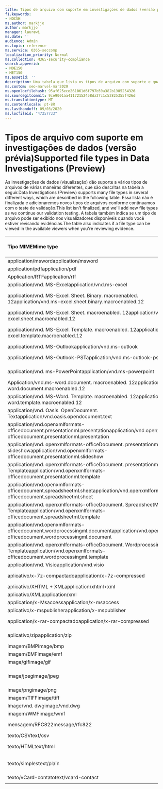 ```yaml
---
title: Tipos de arquivo com suporte em investigações de dados (versão prévia)
f1.keywords:
- NOCSH
ms.author: markjjo
author: markjjo
manager: laurawi
ms.date: ''
audience: Admin
ms.topic: reference
ms.service: O365-seccomp
localization_priority: Normal
ms.collection: M365-security-compliance
search.appverid:
- MOE150
- MET150
ms.assetid: ''
description: Uma tabela que lista os tipos de arquivo com suporte e quais visualizadores eles podem ser exibidos no para investigações de dados (visualização).
ms.custom: seo-marvel-mar2020
ms.openlocfilehash: 95af625ece261061d6f797b50a382b1905254326
ms.sourcegitcommit: 9ce9001aa41172152458da27c1c52825355f426d
ms.translationtype: MT
ms.contentlocale: pt-BR
ms.lasthandoff: 09/03/2020
ms.locfileid: "47357733"
---
```

# <a name="supported-file-types-in-data-investigations-preview"></a><span data-ttu-id="811e7-103">Tipos de arquivo com suporte em investigações de dados (versão prévia)</span><span class="sxs-lookup"><span data-stu-id="811e7-103">Supported file types in Data Investigations (Preview)</span></span>

<span data-ttu-id="811e7-104">As investigações de dados (visualização) dão suporte a vários tipos de arquivos de várias maneiras diferentes, que são descritas na tabela a seguir.</span><span class="sxs-lookup"><span data-stu-id="811e7-104">Data Investigations (Preview) supports many file types in several different ways, which are described in the following table.</span></span> <span data-ttu-id="811e7-105">Essa lista não é finalizada e adicionaremos novos tipos de arquivos conforme continuamos com o teste de validação.</span><span class="sxs-lookup"><span data-stu-id="811e7-105">This list isn't finalized, and we'll add new file types as we continue our validation testing.</span></span> <span data-ttu-id="811e7-106">A tabela também indica se um tipo de arquivo pode ser exibido nos visualizadores disponíveis quando você estiver revisando evidências.</span><span class="sxs-lookup"><span data-stu-id="811e7-106">The table also indicates if a file type can be viewed in the available viewers when you're reviewing evidence.</span></span>

| <span data-ttu-id="811e7-107">Tipo MIME</span><span class="sxs-lookup"><span data-stu-id="811e7-107">Mime type</span></span> | <span data-ttu-id="811e7-108">Classe de arquivo</span><span class="sxs-lookup"><span data-stu-id="811e7-108">File class</span></span> | <span data-ttu-id="811e7-109">Visualizador nativo</span><span class="sxs-lookup"><span data-stu-id="811e7-109">Native viewer</span></span> | <span data-ttu-id="811e7-110">Visualizador de texto</span><span class="sxs-lookup"><span data-stu-id="811e7-110">Text viewer</span></span> | <span data-ttu-id="811e7-111">Visualizador de anotações</span><span class="sxs-lookup"><span data-stu-id="811e7-111">Annotate viewer</span></span> | <span data-ttu-id="811e7-112">Extração de contêiner</span><span class="sxs-lookup"><span data-stu-id="811e7-112">Container extraction</span></span> | <span data-ttu-id="811e7-113">Extensões</span><span class="sxs-lookup"><span data-stu-id="811e7-113">Extensions</span></span> |
| :- | :- | :- | :- | :- | :- | :- |
| <span data-ttu-id="811e7-114">application/msword</span><span class="sxs-lookup"><span data-stu-id="811e7-114">application/msword</span></span> | <span data-ttu-id="811e7-115">Documento</span><span class="sxs-lookup"><span data-stu-id="811e7-115">Document</span></span> | <span data-ttu-id="811e7-116">Sim</span><span class="sxs-lookup"><span data-stu-id="811e7-116">Yes</span></span> | <span data-ttu-id="811e7-117">Sim</span><span class="sxs-lookup"><span data-stu-id="811e7-117">Yes</span></span> | <span data-ttu-id="811e7-118">Sim</span><span class="sxs-lookup"><span data-stu-id="811e7-118">Yes</span></span> | <span data-ttu-id="811e7-119">Não</span><span class="sxs-lookup"><span data-stu-id="811e7-119">No</span></span> | <span data-ttu-id="811e7-120">. doc;. dat</span><span class="sxs-lookup"><span data-stu-id="811e7-120">.doc; .dat</span></span> |
| <span data-ttu-id="811e7-121">application/pdf</span><span class="sxs-lookup"><span data-stu-id="811e7-121">application/pdf</span></span> | <span data-ttu-id="811e7-122">Documento</span><span class="sxs-lookup"><span data-stu-id="811e7-122">Document</span></span> | <span data-ttu-id="811e7-123">Sim</span><span class="sxs-lookup"><span data-stu-id="811e7-123">Yes</span></span> | <span data-ttu-id="811e7-124">Sim</span><span class="sxs-lookup"><span data-stu-id="811e7-124">Yes</span></span> | <span data-ttu-id="811e7-125">Sim</span><span class="sxs-lookup"><span data-stu-id="811e7-125">Yes</span></span> | <span data-ttu-id="811e7-126">Não</span><span class="sxs-lookup"><span data-stu-id="811e7-126">No</span></span> | <span data-ttu-id="811e7-127">.pdf</span><span class="sxs-lookup"><span data-stu-id="811e7-127">.pdf</span></span> |
| <span data-ttu-id="811e7-128">Application/RTF</span><span class="sxs-lookup"><span data-stu-id="811e7-128">application/rtf</span></span> | <span data-ttu-id="811e7-129">Documento</span><span class="sxs-lookup"><span data-stu-id="811e7-129">Document</span></span> | <span data-ttu-id="811e7-130">Sim</span><span class="sxs-lookup"><span data-stu-id="811e7-130">Yes</span></span> | <span data-ttu-id="811e7-131">Sim</span><span class="sxs-lookup"><span data-stu-id="811e7-131">Yes</span></span> | <span data-ttu-id="811e7-132">Sim</span><span class="sxs-lookup"><span data-stu-id="811e7-132">Yes</span></span> | <span data-ttu-id="811e7-133">Não</span><span class="sxs-lookup"><span data-stu-id="811e7-133">No</span></span> | <span data-ttu-id="811e7-134">. rtf;. Doc</span><span class="sxs-lookup"><span data-stu-id="811e7-134">.rtf;.doc</span></span> |
| <span data-ttu-id="811e7-135">application/vnd. MS-Excel</span><span class="sxs-lookup"><span data-stu-id="811e7-135">application/vnd.ms-excel</span></span> | <span data-ttu-id="811e7-136">Documento</span><span class="sxs-lookup"><span data-stu-id="811e7-136">Document</span></span> | <span data-ttu-id="811e7-137">Sim</span><span class="sxs-lookup"><span data-stu-id="811e7-137">Yes</span></span> | <span data-ttu-id="811e7-138">Sim</span><span class="sxs-lookup"><span data-stu-id="811e7-138">Yes</span></span> | <span data-ttu-id="811e7-139">Sim</span><span class="sxs-lookup"><span data-stu-id="811e7-139">Yes</span></span> | <span data-ttu-id="811e7-140">Não</span><span class="sxs-lookup"><span data-stu-id="811e7-140">No</span></span> | <span data-ttu-id="811e7-141">. xls;. dat</span><span class="sxs-lookup"><span data-stu-id="811e7-141">.xls; .dat</span></span> |
| <span data-ttu-id="811e7-142">application/vnd. MS-Excel. Sheet. Binary. macroenabled. 12</span><span class="sxs-lookup"><span data-stu-id="811e7-142">application/vnd.ms-excel.sheet.binary.macroenabled.12</span></span> | <span data-ttu-id="811e7-143">Formato de produtividade/documento aberto</span><span class="sxs-lookup"><span data-stu-id="811e7-143">Productivity / Open Document Format</span></span> | <span data-ttu-id="811e7-144">Sim</span><span class="sxs-lookup"><span data-stu-id="811e7-144">Yes</span></span> | <span data-ttu-id="811e7-145">Sim</span><span class="sxs-lookup"><span data-stu-id="811e7-145">Yes</span></span> | <span data-ttu-id="811e7-146">Não</span><span class="sxs-lookup"><span data-stu-id="811e7-146">No</span></span> | <span data-ttu-id="811e7-147">Não</span><span class="sxs-lookup"><span data-stu-id="811e7-147">No</span></span> | <span data-ttu-id="811e7-148">. xlsb</span><span class="sxs-lookup"><span data-stu-id="811e7-148">.xlsb</span></span> |
| <span data-ttu-id="811e7-149">application/vnd. MS-Excel. Sheet. macroenabled. 12</span><span class="sxs-lookup"><span data-stu-id="811e7-149">application/vnd.ms-excel.sheet.macroenabled.12</span></span> | <span data-ttu-id="811e7-150">Documento</span><span class="sxs-lookup"><span data-stu-id="811e7-150">Document</span></span> | <span data-ttu-id="811e7-151">Sim</span><span class="sxs-lookup"><span data-stu-id="811e7-151">Yes</span></span> | <span data-ttu-id="811e7-152">Sim</span><span class="sxs-lookup"><span data-stu-id="811e7-152">Yes</span></span> | <span data-ttu-id="811e7-153">Sim</span><span class="sxs-lookup"><span data-stu-id="811e7-153">Yes</span></span> | <span data-ttu-id="811e7-154">Não</span><span class="sxs-lookup"><span data-stu-id="811e7-154">No</span></span> | <span data-ttu-id="811e7-155">. xlsm</span><span class="sxs-lookup"><span data-stu-id="811e7-155">.xlsm</span></span> |
| <span data-ttu-id="811e7-156">application/vnd. MS-Excel. Template. macroenabled. 12</span><span class="sxs-lookup"><span data-stu-id="811e7-156">application/vnd.ms-excel.template.macroenabled.12</span></span> | <span data-ttu-id="811e7-157">Formato de produtividade/documento aberto</span><span class="sxs-lookup"><span data-stu-id="811e7-157">Productivity / Open Document Format</span></span> | <span data-ttu-id="811e7-158">Não</span><span class="sxs-lookup"><span data-stu-id="811e7-158">No</span></span> | <span data-ttu-id="811e7-159">Sim</span><span class="sxs-lookup"><span data-stu-id="811e7-159">Yes</span></span> | <span data-ttu-id="811e7-160">Não</span><span class="sxs-lookup"><span data-stu-id="811e7-160">No</span></span> | <span data-ttu-id="811e7-161">Não</span><span class="sxs-lookup"><span data-stu-id="811e7-161">No</span></span> | <span data-ttu-id="811e7-162">. xltm</span><span class="sxs-lookup"><span data-stu-id="811e7-162">.xltm</span></span> |
| <span data-ttu-id="811e7-163">application/vnd. MS-Outlook</span><span class="sxs-lookup"><span data-stu-id="811e7-163">application/vnd.ms-outlook</span></span> | <span data-ttu-id="811e7-164">Produtividade</span><span class="sxs-lookup"><span data-stu-id="811e7-164">Productivity</span></span> | <span data-ttu-id="811e7-165">Não</span><span class="sxs-lookup"><span data-stu-id="811e7-165">No</span></span> | <span data-ttu-id="811e7-166">Não</span><span class="sxs-lookup"><span data-stu-id="811e7-166">No</span></span> | <span data-ttu-id="811e7-167">Não</span><span class="sxs-lookup"><span data-stu-id="811e7-167">No</span></span> | <span data-ttu-id="811e7-168">Não</span><span class="sxs-lookup"><span data-stu-id="811e7-168">No</span></span> | <span data-ttu-id="811e7-169">. msg</span><span class="sxs-lookup"><span data-stu-id="811e7-169">.msg</span></span> |
| <span data-ttu-id="811e7-170">application/vnd. MS-Outlook-PST</span><span class="sxs-lookup"><span data-stu-id="811e7-170">application/vnd.ms-outlook-pst</span></span> | <span data-ttu-id="811e7-171">Produtividade/colaboração</span><span class="sxs-lookup"><span data-stu-id="811e7-171">Productivity / Collaboration</span></span> | <span data-ttu-id="811e7-172">Não</span><span class="sxs-lookup"><span data-stu-id="811e7-172">No</span></span> | <span data-ttu-id="811e7-173">Não</span><span class="sxs-lookup"><span data-stu-id="811e7-173">No</span></span> | <span data-ttu-id="811e7-174">Não</span><span class="sxs-lookup"><span data-stu-id="811e7-174">No</span></span> | <span data-ttu-id="811e7-175">Sim</span><span class="sxs-lookup"><span data-stu-id="811e7-175">Yes</span></span> | <span data-ttu-id="811e7-176">. pst</span><span class="sxs-lookup"><span data-stu-id="811e7-176">.pst</span></span> |
| <span data-ttu-id="811e7-177">application/vnd. ms-PowerPoint</span><span class="sxs-lookup"><span data-stu-id="811e7-177">application/vnd.ms-powerpoint</span></span> | <span data-ttu-id="811e7-178">Documento</span><span class="sxs-lookup"><span data-stu-id="811e7-178">Document</span></span> | <span data-ttu-id="811e7-179">Sim</span><span class="sxs-lookup"><span data-stu-id="811e7-179">Yes</span></span> | <span data-ttu-id="811e7-180">Sim</span><span class="sxs-lookup"><span data-stu-id="811e7-180">Yes</span></span> | <span data-ttu-id="811e7-181">Sim</span><span class="sxs-lookup"><span data-stu-id="811e7-181">Yes</span></span> | <span data-ttu-id="811e7-182">Não</span><span class="sxs-lookup"><span data-stu-id="811e7-182">No</span></span> | <span data-ttu-id="811e7-183">. ppt;. PPS;. Pot</span><span class="sxs-lookup"><span data-stu-id="811e7-183">.ppt; .pps;.pot</span></span> |
| <span data-ttu-id="811e7-184">Application/vnd.ms-word.document. macroenabled. 12</span><span class="sxs-lookup"><span data-stu-id="811e7-184">application/vnd.ms-word.document.macroenabled.12</span></span> | <span data-ttu-id="811e7-185">Documento</span><span class="sxs-lookup"><span data-stu-id="811e7-185">Document</span></span> | <span data-ttu-id="811e7-186">Sim</span><span class="sxs-lookup"><span data-stu-id="811e7-186">Yes</span></span> | <span data-ttu-id="811e7-187">Sim</span><span class="sxs-lookup"><span data-stu-id="811e7-187">Yes</span></span> | <span data-ttu-id="811e7-188">Sim</span><span class="sxs-lookup"><span data-stu-id="811e7-188">Yes</span></span> | <span data-ttu-id="811e7-189">Não</span><span class="sxs-lookup"><span data-stu-id="811e7-189">No</span></span> | <span data-ttu-id="811e7-190">.docm</span><span class="sxs-lookup"><span data-stu-id="811e7-190">.docm</span></span> |
| <span data-ttu-id="811e7-191">application/vnd. MS-Word. Template. macroenabled. 12</span><span class="sxs-lookup"><span data-stu-id="811e7-191">application/vnd.ms-word.template.macroenabled.12</span></span> | <span data-ttu-id="811e7-192">Documento</span><span class="sxs-lookup"><span data-stu-id="811e7-192">Document</span></span> | <span data-ttu-id="811e7-193">Sim</span><span class="sxs-lookup"><span data-stu-id="811e7-193">Yes</span></span> | <span data-ttu-id="811e7-194">Sim</span><span class="sxs-lookup"><span data-stu-id="811e7-194">Yes</span></span> | <span data-ttu-id="811e7-195">Sim</span><span class="sxs-lookup"><span data-stu-id="811e7-195">Yes</span></span> | <span data-ttu-id="811e7-196">Não</span><span class="sxs-lookup"><span data-stu-id="811e7-196">No</span></span> | <span data-ttu-id="811e7-197">. dotm</span><span class="sxs-lookup"><span data-stu-id="811e7-197">.dotm</span></span> |
| <span data-ttu-id="811e7-198">application/vnd. Oasis. OpenDocument. Text</span><span class="sxs-lookup"><span data-stu-id="811e7-198">application/vnd.oasis.opendocument.text</span></span> | <span data-ttu-id="811e7-199">Documento</span><span class="sxs-lookup"><span data-stu-id="811e7-199">Document</span></span> | <span data-ttu-id="811e7-200">Sim</span><span class="sxs-lookup"><span data-stu-id="811e7-200">Yes</span></span> | <span data-ttu-id="811e7-201">Sim</span><span class="sxs-lookup"><span data-stu-id="811e7-201">Yes</span></span> | <span data-ttu-id="811e7-202">Sim</span><span class="sxs-lookup"><span data-stu-id="811e7-202">Yes</span></span> | <span data-ttu-id="811e7-203">Não</span><span class="sxs-lookup"><span data-stu-id="811e7-203">No</span></span> | <span data-ttu-id="811e7-204">ODT</span><span class="sxs-lookup"><span data-stu-id="811e7-204">.odt;</span></span>  |
| <span data-ttu-id="811e7-205">application/vnd.openxmlformats-officedocument.presentationml.presentation</span><span class="sxs-lookup"><span data-stu-id="811e7-205">application/vnd.openxmlformats-officedocument.presentationml.presentation</span></span> | <span data-ttu-id="811e7-206">Documento</span><span class="sxs-lookup"><span data-stu-id="811e7-206">Document</span></span> | <span data-ttu-id="811e7-207">Sim</span><span class="sxs-lookup"><span data-stu-id="811e7-207">Yes</span></span> | <span data-ttu-id="811e7-208">Sim</span><span class="sxs-lookup"><span data-stu-id="811e7-208">Yes</span></span> | <span data-ttu-id="811e7-209">Sim</span><span class="sxs-lookup"><span data-stu-id="811e7-209">Yes</span></span> | <span data-ttu-id="811e7-210">Não</span><span class="sxs-lookup"><span data-stu-id="811e7-210">No</span></span> | <span data-ttu-id="811e7-211">. pptx</span><span class="sxs-lookup"><span data-stu-id="811e7-211">.pptx</span></span> |
| <span data-ttu-id="811e7-212">application/vnd. openxmlformats-officeDocument. presentationml. slideshow</span><span class="sxs-lookup"><span data-stu-id="811e7-212">application/vnd.openxmlformats-officedocument.presentationml.slideshow</span></span> | <span data-ttu-id="811e7-213">Formato de produtividade/documento aberto</span><span class="sxs-lookup"><span data-stu-id="811e7-213">Productivity / Open Document Format</span></span> | <span data-ttu-id="811e7-214">Sim</span><span class="sxs-lookup"><span data-stu-id="811e7-214">Yes</span></span> | <span data-ttu-id="811e7-215">Sim</span><span class="sxs-lookup"><span data-stu-id="811e7-215">Yes</span></span> | <span data-ttu-id="811e7-216">Sim</span><span class="sxs-lookup"><span data-stu-id="811e7-216">Yes</span></span> | <span data-ttu-id="811e7-217">Não</span><span class="sxs-lookup"><span data-stu-id="811e7-217">No</span></span> | <span data-ttu-id="811e7-218">. ppsx</span><span class="sxs-lookup"><span data-stu-id="811e7-218">.ppsx</span></span> |
| <span data-ttu-id="811e7-219">application/vnd. openxmlformats-officeDocument. presentationml. Template</span><span class="sxs-lookup"><span data-stu-id="811e7-219">application/vnd.openxmlformats-officedocument.presentationml.template</span></span> | <span data-ttu-id="811e7-220">Documento</span><span class="sxs-lookup"><span data-stu-id="811e7-220">Document</span></span> | <span data-ttu-id="811e7-221">Sim</span><span class="sxs-lookup"><span data-stu-id="811e7-221">Yes</span></span> | <span data-ttu-id="811e7-222">Sim</span><span class="sxs-lookup"><span data-stu-id="811e7-222">Yes</span></span> | <span data-ttu-id="811e7-223">Sim</span><span class="sxs-lookup"><span data-stu-id="811e7-223">Yes</span></span> | <span data-ttu-id="811e7-224">Não</span><span class="sxs-lookup"><span data-stu-id="811e7-224">No</span></span> | <span data-ttu-id="811e7-225">. potx</span><span class="sxs-lookup"><span data-stu-id="811e7-225">.potx</span></span> |
| <span data-ttu-id="811e7-226">application/vnd.openxmlformats-officedocument.spreadsheetml.sheet</span><span class="sxs-lookup"><span data-stu-id="811e7-226">application/vnd.openxmlformats-officedocument.spreadsheetml.sheet</span></span> | <span data-ttu-id="811e7-227">Documento</span><span class="sxs-lookup"><span data-stu-id="811e7-227">Document</span></span> | <span data-ttu-id="811e7-228">Sim</span><span class="sxs-lookup"><span data-stu-id="811e7-228">Yes</span></span> | <span data-ttu-id="811e7-229">Sim</span><span class="sxs-lookup"><span data-stu-id="811e7-229">Yes</span></span> | <span data-ttu-id="811e7-230">Sim</span><span class="sxs-lookup"><span data-stu-id="811e7-230">Yes</span></span> | <span data-ttu-id="811e7-231">Não</span><span class="sxs-lookup"><span data-stu-id="811e7-231">No</span></span> | <span data-ttu-id="811e7-232">. xlsx</span><span class="sxs-lookup"><span data-stu-id="811e7-232">.xlsx</span></span> |
| <span data-ttu-id="811e7-233">application/vnd. openxmlformats-officeDocument. SpreadsheetML. Template</span><span class="sxs-lookup"><span data-stu-id="811e7-233">application/vnd.openxmlformats-officedocument.spreadsheetml.template</span></span> | <span data-ttu-id="811e7-234">Documento</span><span class="sxs-lookup"><span data-stu-id="811e7-234">Document</span></span> | <span data-ttu-id="811e7-235">Sim</span><span class="sxs-lookup"><span data-stu-id="811e7-235">Yes</span></span> | <span data-ttu-id="811e7-236">Sim</span><span class="sxs-lookup"><span data-stu-id="811e7-236">Yes</span></span> | <span data-ttu-id="811e7-237">Sim</span><span class="sxs-lookup"><span data-stu-id="811e7-237">Yes</span></span> | <span data-ttu-id="811e7-238">Não</span><span class="sxs-lookup"><span data-stu-id="811e7-238">No</span></span> | <span data-ttu-id="811e7-239">. xltx</span><span class="sxs-lookup"><span data-stu-id="811e7-239">.xltx</span></span> |
| <span data-ttu-id="811e7-240">application/vnd.openxmlformats-officedocument.wordprocessingml.document</span><span class="sxs-lookup"><span data-stu-id="811e7-240">application/vnd.openxmlformats-officedocument.wordprocessingml.document</span></span> | <span data-ttu-id="811e7-241">Documento</span><span class="sxs-lookup"><span data-stu-id="811e7-241">Document</span></span> | <span data-ttu-id="811e7-242">Sim</span><span class="sxs-lookup"><span data-stu-id="811e7-242">Yes</span></span> | <span data-ttu-id="811e7-243">Sim</span><span class="sxs-lookup"><span data-stu-id="811e7-243">Yes</span></span> | <span data-ttu-id="811e7-244">Sim</span><span class="sxs-lookup"><span data-stu-id="811e7-244">Yes</span></span> | <span data-ttu-id="811e7-245">Não</span><span class="sxs-lookup"><span data-stu-id="811e7-245">No</span></span> | <span data-ttu-id="811e7-246">. docx</span><span class="sxs-lookup"><span data-stu-id="811e7-246">.docx</span></span> |
| <span data-ttu-id="811e7-247">application/vnd. openxmlformats-officeDocument. WordprocessingML. Template</span><span class="sxs-lookup"><span data-stu-id="811e7-247">application/vnd.openxmlformats-officedocument.wordprocessingml.template</span></span> | <span data-ttu-id="811e7-248">Documento</span><span class="sxs-lookup"><span data-stu-id="811e7-248">Document</span></span> | <span data-ttu-id="811e7-249">Sim</span><span class="sxs-lookup"><span data-stu-id="811e7-249">Yes</span></span> | <span data-ttu-id="811e7-250">Sim</span><span class="sxs-lookup"><span data-stu-id="811e7-250">Yes</span></span> | <span data-ttu-id="811e7-251">Sim</span><span class="sxs-lookup"><span data-stu-id="811e7-251">Yes</span></span> | <span data-ttu-id="811e7-252">Não</span><span class="sxs-lookup"><span data-stu-id="811e7-252">No</span></span> | <span data-ttu-id="811e7-253">. dotx</span><span class="sxs-lookup"><span data-stu-id="811e7-253">.dotx</span></span> |
| <span data-ttu-id="811e7-254">application/vnd. Visio</span><span class="sxs-lookup"><span data-stu-id="811e7-254">application/vnd.visio</span></span> | <span data-ttu-id="811e7-255">Documento</span><span class="sxs-lookup"><span data-stu-id="811e7-255">Document</span></span> | <span data-ttu-id="811e7-256">Sim</span><span class="sxs-lookup"><span data-stu-id="811e7-256">Yes</span></span> | <span data-ttu-id="811e7-257">Sim</span><span class="sxs-lookup"><span data-stu-id="811e7-257">Yes</span></span> | <span data-ttu-id="811e7-258">Sim</span><span class="sxs-lookup"><span data-stu-id="811e7-258">Yes</span></span> | <span data-ttu-id="811e7-259">Não</span><span class="sxs-lookup"><span data-stu-id="811e7-259">No</span></span> | <span data-ttu-id="811e7-260">. vsd</span><span class="sxs-lookup"><span data-stu-id="811e7-260">.vsd</span></span> |
| <span data-ttu-id="811e7-261">aplicativo/x-7z-compactado</span><span class="sxs-lookup"><span data-stu-id="811e7-261">application/x-7z-compressed</span></span> | <span data-ttu-id="811e7-262">Arquivo morto/contêiner</span><span class="sxs-lookup"><span data-stu-id="811e7-262">Archive / Container</span></span> | <span data-ttu-id="811e7-263">Não</span><span class="sxs-lookup"><span data-stu-id="811e7-263">No</span></span> | <span data-ttu-id="811e7-264">Não</span><span class="sxs-lookup"><span data-stu-id="811e7-264">No</span></span> | <span data-ttu-id="811e7-265">Não</span><span class="sxs-lookup"><span data-stu-id="811e7-265">No</span></span> | <span data-ttu-id="811e7-266">Sim</span><span class="sxs-lookup"><span data-stu-id="811e7-266">Yes</span></span> | <span data-ttu-id="811e7-267">.7z</span><span class="sxs-lookup"><span data-stu-id="811e7-267">.7z</span></span> |
| <span data-ttu-id="811e7-268">aplicativo/XHTML + XML</span><span class="sxs-lookup"><span data-stu-id="811e7-268">application/xhtml+xml</span></span> | <span data-ttu-id="811e7-269">Documento</span><span class="sxs-lookup"><span data-stu-id="811e7-269">Document</span></span> | <span data-ttu-id="811e7-270">Sim</span><span class="sxs-lookup"><span data-stu-id="811e7-270">Yes</span></span> | <span data-ttu-id="811e7-271">Sim</span><span class="sxs-lookup"><span data-stu-id="811e7-271">Yes</span></span> | <span data-ttu-id="811e7-272">Sim</span><span class="sxs-lookup"><span data-stu-id="811e7-272">Yes</span></span> | <span data-ttu-id="811e7-273">Não</span><span class="sxs-lookup"><span data-stu-id="811e7-273">No</span></span> | <span data-ttu-id="811e7-274">. XHTML</span><span class="sxs-lookup"><span data-stu-id="811e7-274">.xhtml</span></span> |
| <span data-ttu-id="811e7-275">aplicativo/XML</span><span class="sxs-lookup"><span data-stu-id="811e7-275">application/xml</span></span> | <span data-ttu-id="811e7-276">Documento</span><span class="sxs-lookup"><span data-stu-id="811e7-276">Document</span></span> | <span data-ttu-id="811e7-277">Sim</span><span class="sxs-lookup"><span data-stu-id="811e7-277">Yes</span></span> | <span data-ttu-id="811e7-278">Sim</span><span class="sxs-lookup"><span data-stu-id="811e7-278">Yes</span></span> | <span data-ttu-id="811e7-279">Sim</span><span class="sxs-lookup"><span data-stu-id="811e7-279">Yes</span></span> | <span data-ttu-id="811e7-280">Não</span><span class="sxs-lookup"><span data-stu-id="811e7-280">No</span></span> | <span data-ttu-id="811e7-281">. xml</span><span class="sxs-lookup"><span data-stu-id="811e7-281">.xml</span></span> |
| <span data-ttu-id="811e7-282">application/x-Msaccess</span><span class="sxs-lookup"><span data-stu-id="811e7-282">application/x-msaccess</span></span> | <span data-ttu-id="811e7-283">Documento</span><span class="sxs-lookup"><span data-stu-id="811e7-283">Document</span></span> | <span data-ttu-id="811e7-284">Sim</span><span class="sxs-lookup"><span data-stu-id="811e7-284">Yes</span></span> | <span data-ttu-id="811e7-285">Sim</span><span class="sxs-lookup"><span data-stu-id="811e7-285">Yes</span></span> | <span data-ttu-id="811e7-286">Sim</span><span class="sxs-lookup"><span data-stu-id="811e7-286">Yes</span></span> | <span data-ttu-id="811e7-287">Não</span><span class="sxs-lookup"><span data-stu-id="811e7-287">No</span></span> | <span data-ttu-id="811e7-288">. mdb</span><span class="sxs-lookup"><span data-stu-id="811e7-288">.mdb</span></span> |
| <span data-ttu-id="811e7-289">aplicativo/x-mspublisher</span><span class="sxs-lookup"><span data-stu-id="811e7-289">application/x-mspublisher</span></span> | <span data-ttu-id="811e7-290">Documento</span><span class="sxs-lookup"><span data-stu-id="811e7-290">Document</span></span> | <span data-ttu-id="811e7-291">Sim</span><span class="sxs-lookup"><span data-stu-id="811e7-291">Yes</span></span> | <span data-ttu-id="811e7-292">Sim</span><span class="sxs-lookup"><span data-stu-id="811e7-292">Yes</span></span> | <span data-ttu-id="811e7-293">Sim</span><span class="sxs-lookup"><span data-stu-id="811e7-293">Yes</span></span> | <span data-ttu-id="811e7-294">Não</span><span class="sxs-lookup"><span data-stu-id="811e7-294">No</span></span> | <span data-ttu-id="811e7-295">. pub</span><span class="sxs-lookup"><span data-stu-id="811e7-295">.pub</span></span> |
| <span data-ttu-id="811e7-296">application/x-rar-compactado</span><span class="sxs-lookup"><span data-stu-id="811e7-296">application/x-rar-compressed</span></span> | <span data-ttu-id="811e7-297">Arquivo morto/contêiner</span><span class="sxs-lookup"><span data-stu-id="811e7-297">Archive / Container</span></span> | <span data-ttu-id="811e7-298">Não</span><span class="sxs-lookup"><span data-stu-id="811e7-298">No</span></span> | <span data-ttu-id="811e7-299">Não</span><span class="sxs-lookup"><span data-stu-id="811e7-299">No</span></span> | <span data-ttu-id="811e7-300">Não</span><span class="sxs-lookup"><span data-stu-id="811e7-300">No</span></span> | <span data-ttu-id="811e7-301">Sim</span><span class="sxs-lookup"><span data-stu-id="811e7-301">Yes</span></span> | <span data-ttu-id="811e7-302">. rar</span><span class="sxs-lookup"><span data-stu-id="811e7-302">.rar</span></span> |
| <span data-ttu-id="811e7-303">aplicativo/zip</span><span class="sxs-lookup"><span data-stu-id="811e7-303">application/zip</span></span> | <span data-ttu-id="811e7-304">Arquivo morto/contêiner</span><span class="sxs-lookup"><span data-stu-id="811e7-304">Archive / Container</span></span> | <span data-ttu-id="811e7-305">Não</span><span class="sxs-lookup"><span data-stu-id="811e7-305">No</span></span> | <span data-ttu-id="811e7-306">Não</span><span class="sxs-lookup"><span data-stu-id="811e7-306">No</span></span> | <span data-ttu-id="811e7-307">Não</span><span class="sxs-lookup"><span data-stu-id="811e7-307">No</span></span> | <span data-ttu-id="811e7-308">Sim</span><span class="sxs-lookup"><span data-stu-id="811e7-308">Yes</span></span> | <span data-ttu-id="811e7-309">.zip</span><span class="sxs-lookup"><span data-stu-id="811e7-309">.zip</span></span> |
| <span data-ttu-id="811e7-310">imagem/BMP</span><span class="sxs-lookup"><span data-stu-id="811e7-310">image/bmp</span></span> | <span data-ttu-id="811e7-311">Imagem</span><span class="sxs-lookup"><span data-stu-id="811e7-311">Image</span></span> | <span data-ttu-id="811e7-312">Sim</span><span class="sxs-lookup"><span data-stu-id="811e7-312">Yes</span></span> | <span data-ttu-id="811e7-313">Sim</span><span class="sxs-lookup"><span data-stu-id="811e7-313">Yes</span></span> | <span data-ttu-id="811e7-314">Sim</span><span class="sxs-lookup"><span data-stu-id="811e7-314">Yes</span></span> | <span data-ttu-id="811e7-315">Não</span><span class="sxs-lookup"><span data-stu-id="811e7-315">No</span></span> | <span data-ttu-id="811e7-316">.bmp</span><span class="sxs-lookup"><span data-stu-id="811e7-316">.bmp</span></span> |
| <span data-ttu-id="811e7-317">imagem/EMF</span><span class="sxs-lookup"><span data-stu-id="811e7-317">image/emf</span></span> | <span data-ttu-id="811e7-318">Imagem</span><span class="sxs-lookup"><span data-stu-id="811e7-318">Image</span></span> | <span data-ttu-id="811e7-319">Sim</span><span class="sxs-lookup"><span data-stu-id="811e7-319">Yes</span></span> | <span data-ttu-id="811e7-320">Sim</span><span class="sxs-lookup"><span data-stu-id="811e7-320">Yes</span></span> | <span data-ttu-id="811e7-321">Sim</span><span class="sxs-lookup"><span data-stu-id="811e7-321">Yes</span></span> | <span data-ttu-id="811e7-322">Não</span><span class="sxs-lookup"><span data-stu-id="811e7-322">No</span></span> | <span data-ttu-id="811e7-323">. EMF</span><span class="sxs-lookup"><span data-stu-id="811e7-323">.emf</span></span> |
| <span data-ttu-id="811e7-324">image/gif</span><span class="sxs-lookup"><span data-stu-id="811e7-324">image/gif</span></span> | <span data-ttu-id="811e7-325">Documento</span><span class="sxs-lookup"><span data-stu-id="811e7-325">Document</span></span> | <span data-ttu-id="811e7-326">Sim</span><span class="sxs-lookup"><span data-stu-id="811e7-326">Yes</span></span> | <span data-ttu-id="811e7-327">Sim</span><span class="sxs-lookup"><span data-stu-id="811e7-327">Yes</span></span> | <span data-ttu-id="811e7-328">Sim</span><span class="sxs-lookup"><span data-stu-id="811e7-328">Yes</span></span> | <span data-ttu-id="811e7-329">Não</span><span class="sxs-lookup"><span data-stu-id="811e7-329">No</span></span> | <span data-ttu-id="811e7-330">.gif</span><span class="sxs-lookup"><span data-stu-id="811e7-330">.gif</span></span> |
| <span data-ttu-id="811e7-331">image/jpeg</span><span class="sxs-lookup"><span data-stu-id="811e7-331">image/jpeg</span></span> | <span data-ttu-id="811e7-332">Imagem</span><span class="sxs-lookup"><span data-stu-id="811e7-332">Image</span></span> | <span data-ttu-id="811e7-333">Sim</span><span class="sxs-lookup"><span data-stu-id="811e7-333">Yes</span></span> | <span data-ttu-id="811e7-334">Sim</span><span class="sxs-lookup"><span data-stu-id="811e7-334">Yes</span></span> | <span data-ttu-id="811e7-335">Sim</span><span class="sxs-lookup"><span data-stu-id="811e7-335">Yes</span></span> | <span data-ttu-id="811e7-336">Não</span><span class="sxs-lookup"><span data-stu-id="811e7-336">No</span></span> | <span data-ttu-id="811e7-337">. jpg;. jpeg;. dat;. jpgt</span><span class="sxs-lookup"><span data-stu-id="811e7-337">.jpg; .jpeg; .dat;.jpgt</span></span> |
| <span data-ttu-id="811e7-338">image/png</span><span class="sxs-lookup"><span data-stu-id="811e7-338">image/png</span></span> | <span data-ttu-id="811e7-339">Imagem</span><span class="sxs-lookup"><span data-stu-id="811e7-339">Image</span></span> | <span data-ttu-id="811e7-340">Sim</span><span class="sxs-lookup"><span data-stu-id="811e7-340">Yes</span></span> | <span data-ttu-id="811e7-341">Sim</span><span class="sxs-lookup"><span data-stu-id="811e7-341">Yes</span></span> | <span data-ttu-id="811e7-342">Sim</span><span class="sxs-lookup"><span data-stu-id="811e7-342">Yes</span></span> | <span data-ttu-id="811e7-343">Não</span><span class="sxs-lookup"><span data-stu-id="811e7-343">No</span></span> | <span data-ttu-id="811e7-344">.png</span><span class="sxs-lookup"><span data-stu-id="811e7-344">.png</span></span> |
| <span data-ttu-id="811e7-345">imagem/TIFF</span><span class="sxs-lookup"><span data-stu-id="811e7-345">image/tiff</span></span> | <span data-ttu-id="811e7-346">Imagem</span><span class="sxs-lookup"><span data-stu-id="811e7-346">Image</span></span> | <span data-ttu-id="811e7-347">Sim</span><span class="sxs-lookup"><span data-stu-id="811e7-347">Yes</span></span> | <span data-ttu-id="811e7-348">Sim</span><span class="sxs-lookup"><span data-stu-id="811e7-348">Yes</span></span> | <span data-ttu-id="811e7-349">Sim</span><span class="sxs-lookup"><span data-stu-id="811e7-349">Yes</span></span> | <span data-ttu-id="811e7-350">Não</span><span class="sxs-lookup"><span data-stu-id="811e7-350">No</span></span> | <span data-ttu-id="811e7-351">. tif</span><span class="sxs-lookup"><span data-stu-id="811e7-351">.tif</span></span> |
| <span data-ttu-id="811e7-352">Image/vnd. dwg</span><span class="sxs-lookup"><span data-stu-id="811e7-352">image/vnd.dwg</span></span> | <span data-ttu-id="811e7-353">Documento</span><span class="sxs-lookup"><span data-stu-id="811e7-353">Document</span></span> | <span data-ttu-id="811e7-354">Sim</span><span class="sxs-lookup"><span data-stu-id="811e7-354">Yes</span></span> | <span data-ttu-id="811e7-355">Sim</span><span class="sxs-lookup"><span data-stu-id="811e7-355">Yes</span></span> | <span data-ttu-id="811e7-356">Sim</span><span class="sxs-lookup"><span data-stu-id="811e7-356">Yes</span></span> | <span data-ttu-id="811e7-357">Não</span><span class="sxs-lookup"><span data-stu-id="811e7-357">No</span></span> | <span data-ttu-id="811e7-358">. dwg;. DXF</span><span class="sxs-lookup"><span data-stu-id="811e7-358">.dwg;.dxf;</span></span> |
| <span data-ttu-id="811e7-359">imagem/WMF</span><span class="sxs-lookup"><span data-stu-id="811e7-359">image/wmf</span></span> | <span data-ttu-id="811e7-360">Documento</span><span class="sxs-lookup"><span data-stu-id="811e7-360">Document</span></span> | <span data-ttu-id="811e7-361">Sim</span><span class="sxs-lookup"><span data-stu-id="811e7-361">Yes</span></span> | <span data-ttu-id="811e7-362">Sim</span><span class="sxs-lookup"><span data-stu-id="811e7-362">Yes</span></span> | <span data-ttu-id="811e7-363">Sim</span><span class="sxs-lookup"><span data-stu-id="811e7-363">Yes</span></span> | <span data-ttu-id="811e7-364">Não</span><span class="sxs-lookup"><span data-stu-id="811e7-364">No</span></span> | <span data-ttu-id="811e7-365">. wmf</span><span class="sxs-lookup"><span data-stu-id="811e7-365">.wmf</span></span> |
| <span data-ttu-id="811e7-366">mensagem/RFC822</span><span class="sxs-lookup"><span data-stu-id="811e7-366">message/rfc822</span></span> | <span data-ttu-id="811e7-367">Produtividade/colaboração</span><span class="sxs-lookup"><span data-stu-id="811e7-367">Productivity / Collaboration</span></span> | <span data-ttu-id="811e7-368">Não</span><span class="sxs-lookup"><span data-stu-id="811e7-368">No</span></span> | <span data-ttu-id="811e7-369">Não</span><span class="sxs-lookup"><span data-stu-id="811e7-369">No</span></span> | <span data-ttu-id="811e7-370">Não</span><span class="sxs-lookup"><span data-stu-id="811e7-370">No</span></span> | <span data-ttu-id="811e7-371">Não</span><span class="sxs-lookup"><span data-stu-id="811e7-371">No</span></span> | <span data-ttu-id="811e7-372">.eml</span><span class="sxs-lookup"><span data-stu-id="811e7-372">.eml</span></span> |
| <span data-ttu-id="811e7-373">texto/CSV</span><span class="sxs-lookup"><span data-stu-id="811e7-373">text/csv</span></span> | <span data-ttu-id="811e7-374">Documento</span><span class="sxs-lookup"><span data-stu-id="811e7-374">Document</span></span> | <span data-ttu-id="811e7-375">Sim</span><span class="sxs-lookup"><span data-stu-id="811e7-375">Yes</span></span> | <span data-ttu-id="811e7-376">Sim</span><span class="sxs-lookup"><span data-stu-id="811e7-376">Yes</span></span> | <span data-ttu-id="811e7-377">Sim</span><span class="sxs-lookup"><span data-stu-id="811e7-377">Yes</span></span> | <span data-ttu-id="811e7-378">Não</span><span class="sxs-lookup"><span data-stu-id="811e7-378">No</span></span> | <span data-ttu-id="811e7-379">. csv</span><span class="sxs-lookup"><span data-stu-id="811e7-379">.csv</span></span> |
| <span data-ttu-id="811e7-380">texto/HTML</span><span class="sxs-lookup"><span data-stu-id="811e7-380">text/html</span></span> | <span data-ttu-id="811e7-381">Documento</span><span class="sxs-lookup"><span data-stu-id="811e7-381">Document</span></span> | <span data-ttu-id="811e7-382">Sim</span><span class="sxs-lookup"><span data-stu-id="811e7-382">Yes</span></span> | <span data-ttu-id="811e7-383">Sim</span><span class="sxs-lookup"><span data-stu-id="811e7-383">Yes</span></span> | <span data-ttu-id="811e7-384">Sim</span><span class="sxs-lookup"><span data-stu-id="811e7-384">Yes</span></span> | <span data-ttu-id="811e7-385">Não</span><span class="sxs-lookup"><span data-stu-id="811e7-385">No</span></span> | <span data-ttu-id="811e7-386">. html;. shtml;. htm</span><span class="sxs-lookup"><span data-stu-id="811e7-386">.html;.shtml; .htm</span></span> |
| <span data-ttu-id="811e7-387">texto/simples</span><span class="sxs-lookup"><span data-stu-id="811e7-387">text/plain</span></span> | <span data-ttu-id="811e7-388">Documento</span><span class="sxs-lookup"><span data-stu-id="811e7-388">Document</span></span> | <span data-ttu-id="811e7-389">Sim</span><span class="sxs-lookup"><span data-stu-id="811e7-389">Yes</span></span> | <span data-ttu-id="811e7-390">Sim</span><span class="sxs-lookup"><span data-stu-id="811e7-390">Yes</span></span> | <span data-ttu-id="811e7-391">Sim</span><span class="sxs-lookup"><span data-stu-id="811e7-391">Yes</span></span> | <span data-ttu-id="811e7-392">Não</span><span class="sxs-lookup"><span data-stu-id="811e7-392">No</span></span> | <span data-ttu-id="811e7-393">. txt;. css;. con;. pl;. csv;. dat</span><span class="sxs-lookup"><span data-stu-id="811e7-393">.txt; .css;.con; .pl; .csv; .dat</span></span> |
| <span data-ttu-id="811e7-394">texto/vCard-contato</span><span class="sxs-lookup"><span data-stu-id="811e7-394">text/vcard-contact</span></span> | <span data-ttu-id="811e7-395">Documento</span><span class="sxs-lookup"><span data-stu-id="811e7-395">Document</span></span> | <span data-ttu-id="811e7-396">Sim</span><span class="sxs-lookup"><span data-stu-id="811e7-396">Yes</span></span> | <span data-ttu-id="811e7-397">Sim</span><span class="sxs-lookup"><span data-stu-id="811e7-397">Yes</span></span> | <span data-ttu-id="811e7-398">Sim</span><span class="sxs-lookup"><span data-stu-id="811e7-398">Yes</span></span> | <span data-ttu-id="811e7-399">Não</span><span class="sxs-lookup"><span data-stu-id="811e7-399">No</span></span> | <span data-ttu-id="811e7-400">. vcf</span><span class="sxs-lookup"><span data-stu-id="811e7-400">.vcf</span></span> |
||||||||
